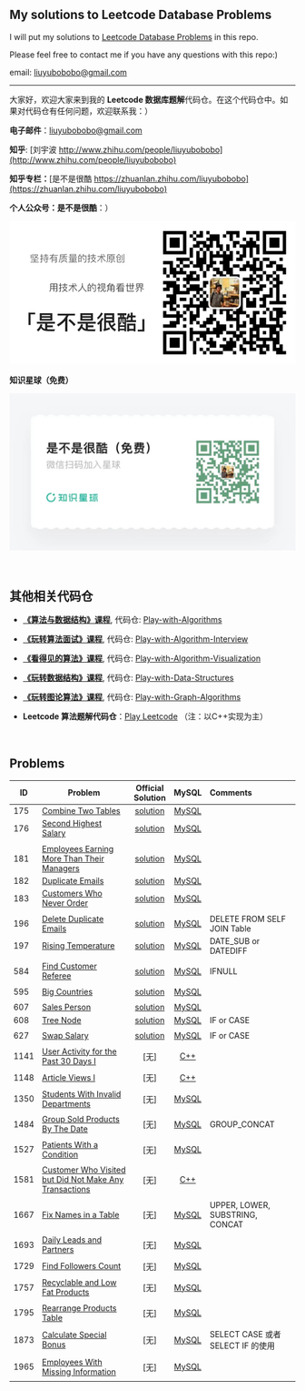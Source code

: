 ## My solutions to Leetcode Database Problems

I will put my solutions to [Leetcode Database Problems](https://leetcode.com/problemset/database/) in this repo. 

Please feel free to contact me if you have any questions with this repo:)

email: [liuyubobobo@gmail.com](mailto:liuyubobobo@gmail.com)

---

大家好，欢迎大家来到我的 **Leetcode 数据库题解**代码仓。在这个代码仓中。如果对代码仓有任何问题，欢迎联系我：）

**电子邮件**：[liuyubobobo@gmail.com](mailto:liuyubobobo@gmail.com)

**知乎**: [刘宇波 http://www.zhihu.com/people/liuyubobobo](http://www.zhihu.com/people/liuyubobobo)

**知乎专栏：**[是不是很酷 https://zhuanlan.zhihu.com/liuyubobobo](https://zhuanlan.zhihu.com/liuyubobobo)

**个人公众号：是不是很酷**：）

![QRCode](qrcode.png)

**知识星球（免费）**

![ZSXQ](zsxq.jpg)

<br/>

## 其他相关代码仓

* [**《算法与数据结构》课程**](https://coding.imooc.com/class/71.html), 代码仓: [Play-with-Algorithms](https://github.com/liuyubobobo/Play-with-Algorithms)
 
* [**《玩转算法面试》课程**](https://coding.imooc.com/class/82.html), 代码仓: [Play-with-Algorithm-Interview](https://github.com/liuyubobobo/Play-with-Algorithm-Interview)

* [**《看得见的算法》课程**](https://coding.imooc.com/class/138.html), 代码仓: [Play-with-Algorithm-Visualization](https://github.com/liuyubobobo/Play-with-Algorithm-Visualization)

* [**《玩转数据结构》课程**](https://coding.imooc.com/class/207.html), 代码仓: [Play-with-Data-Structures](https://github.com/liuyubobobo/Play-with-Data-Structures)

* [**《玩转图论算法》课程**](https://coding.imooc.com/class/370.html), 代码仓: [Play-with-Graph-Algorithms](https://github.com/liuyubobobo/Play-with-Graph-Algorithms)

* **Leetcode 算法题解代码仓**：[Play Leetcode](https://github.com/liuyubobobo/Play-Leetcode) （注：以C++实现为主）

<br/>

## Problems

| ID | Problem | Official<br/>Solution | MySQL | Comments |
| --- | --- | :---: | :--: | :--- |
| 175 | [Combine Two Tables](https://leetcode.com/problems/combine-two-tables/) | [solution](https://leetcode.com/problems/combine-two-tables/solution/) | [MySQL](0175-Combine-Two-Tables/) | |
| 176 | [Second Highest Salary](https://leetcode.com/problems/second-highest-salary/) | [solution](https://leetcode.com/problems/second-highest-salary/solution/) | [MySQL](0176-Second-Highest-Salary/) | |
| | | | | |
| 181 | [Employees Earning More Than Their Managers](https://leetcode.com/problems/employees-earning-more-than-their-managers/) | [solution](https://leetcode.com/problems/employees-earning-more-than-their-managers/solution/) | [MySQL](0181-Employees-Earning-More-Than-Their-Managers/) | |
| 182 | [Duplicate Emails](https://leetcode.com/problems/duplicate-emails/) | [solution](https://leetcode.com/problems/duplicate-emails/solution/) | [MySQL](0182-Duplicate-Emails/) | |
| 183 | [Customers Who Never Order](https://leetcode.com/problems/customers-who-never-order/) | [solution](https://leetcode.com/problems/customers-who-never-order/solution/) | [MySQL](0183-Customers-Who-Never-Order/) | |
| | | | | |
| 196 | [Delete Duplicate Emails](https://leetcode.com/problems/delete-duplicate-emails/) | [solution](https://leetcode.com/problems/delete-duplicate-emails/solution/) | [MySQL](0196-Delete-Duplicate-Emails/) | DELETE FROM SELF JOIN Table |
| 197 | [Rising Temperature](https://leetcode.com/problems/rising-temperature/) | [solution](https://leetcode.com/problems/rising-temperature/solution/) | [MySQL](0197-Rising-Temperature/) | DATE_SUB or DATEDIFF |
| | | | | |
| 584 | [Find Customer Referee](https://leetcode.com/problems/find-customer-referee/) | [solution](https://leetcode.com/problems/find-customer-referee/solution/) | [MySQL](0584-Find-Customer-Referee/) | IFNULL |
| | | | | |
| 595 | [Big Countries](https://leetcode.com/problems/big-countries/) | [solution](https://leetcode.com/problems/big-countries/solution/) | [MySQL](0595-Big-Countries/) | |
| | | | | |
| 607 | [Sales Person](https://leetcode.com/problems/sales-person/) | [solution](https://leetcode.com/problems/sales-person/solution/) | [MySQL](0607-Sales-Person/) | |
| 608 | [Tree Node](https://leetcode.com/problems/tree-node/) | [solution](https://leetcode.com/problems/tree-node/solution/) | [MySQL](0608-Tree-Node/) | IF or CASE |
| | | | | |
| 627 | [Swap Salary](https://leetcode.com/problems/swap-salary/) | [solution](https://leetcode.com/problems/swap-salary/solution/) | [MySQL](0627-Swap-Salary/) | IF or CASE |
| | | | | |
| 1141 | [User Activity for the Past 30 Days I](https://leetcode.com/problems/user-activity-for-the-past-30-days-i/) | [无] | [C++](1141-User-Activity-for-the-Past-30-Days-I/) | |
| | | | | |
| 1148 | [Article Views I](https://leetcode.com/problems/article-views-i/) | [无] | [C++](1148-Article-Views-I/) | |
| | | | | |
| 1350 | [Students With Invalid Departments](https://leetcode.com/problems/students-with-invalid-departments/) | [无] | [MySQL](1350-Students-With-Invalid-Departments/) | |
| | | | | |
| 1484 | [Group Sold Products By The Date](https://leetcode.com/problems/group-sold-products-by-the-date/) | [无] | [MySQL](1484-Group-Sold-Products-By-The-Date/) | GROUP_CONCAT |
| | | | | |
| 1527 | [Patients With a Condition](https://leetcode.com/problems/patients-with-a-condition/) | [无] | [MySQL](1527-Patients-With-a-Condition/) | |
| | | | | |
| 1581 | [Customer Who Visited but Did Not Make Any Transactions](https://leetcode.com/problems/customer-who-visited-but-did-not-make-any-transactions/) | [无] | [C++](1581-Customer-Who-Visited-but-Did-Not-Make-Any-Transactions/) | |
| | | | | |
| 1667 | [Fix Names in a Table](https://leetcode.com/problems/fix-names-in-a-table/) | [无] | [MySQL](1667-Fix-Names-in-a-Table/) | UPPER, LOWER, SUBSTRING, CONCAT |
| | | | | |
| 1693 | [Daily Leads and Partners](https://leetcode.com/problems/daily-leads-and-partners/) | [无] | [MySQL](1693-Daily-Leads-and-Partners/) | |
| | | | | |
| 1729 | [Find Followers Count](https://leetcode.com/problems/find-followers-count/) | [无] | [MySQL](1729-Find-Followers-Count/) | |
| | | | | |
| 1757 | [Recyclable and Low Fat Products](https://leetcode.com/problems/recyclable-and-low-fat-products/) | [无] | [MySQL](1757-Recyclable-and-Low-Fat-Products/) | |
| | | | | |
| 1795 | [Rearrange Products Table](https://leetcode.com/problems/rearrange-products-table/) | [无] | [MySQL](1795-Rearrange-Products-Table/) | |
| | | | | |
| 1873 | [Calculate Special Bonus](https://leetcode.com/problems/calculate-special-bonus/) | [无] | [MySQL](1873-Calculate-Special-Bonus/) | SELECT CASE 或者 SELECT IF 的使用|
| | | | | |
| 1965 | [Employees With Missing Information](https://leetcode.com/problems/employees-with-missing-information/) | [无] | [MySQL](1965-Employees-With-Missing-Information/) | |
| | | | | |